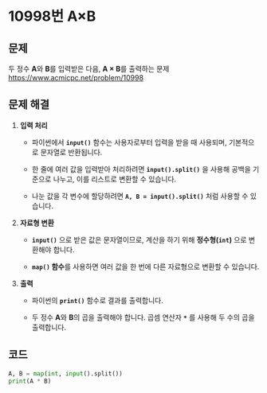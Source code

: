 # 10998번 A×B
## 문제
두 정수 **A**와 **B**를 입력받은 다음, **A × B**를 출력하는 문제  
https://www.acmicpc.net/problem/10998

## 문제 해결
1. **입력 처리**
   - 파이썬에서 **`input()`** 함수는 사용자로부터 입력을 받을 때 사용되며, 기본적으로 문자열로 반환됩니다.
   
   - 한 줄에 여러 값을 입력받아 처리하려면 **`input().split()`** 을 사용해 공백을 기준으로 나누고, 이를 리스트로 변환할 수 있습니다.

   - 나눈 값을 각 변수에 할당하려면 **`A, B = input().split()`** 처럼 사용할 수 있습니다.

2. **자료형 변환**
   - **`input()`** 으로 받은 값은 문자열이므로, 계산을 하기 위해 **정수형(`int`)** 으로 변환해야 합니다.

   - **`map()` 함수**를 사용하면 여러 값을 한 번에 다른 자료형으로 변환할 수 있습니다. 
3. **출력**
   - 파이썬의 **`print()`** 함수로 결과를 출력합니다.

   - 두 정수 **A**와 **B**의 곱을 출력해야 합니다. 곱셈 연산자 **`*`** 를 사용해 두 수의 곱을 출력합니다.

## 코드
```python
A, B = map(int, input().split())
print(A * B)
```